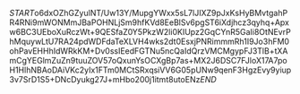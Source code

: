 $START$o6dxOZhGZyulNT/Uw13Y/MupgYWxx5sL7lJIXZ9pJxKsHyBMvtgahPR4RNi9mWONMmJBaPOHNLjSm9hfKVd8EeBlSv6pgST6iXdjhcz3qyhq+Apxw6BC3UEboXuRczWt+9QESfaZ0Y5PkzW2li0KIUpz2GqCYnR5GaIi8OtNEvrPhMquywLtU7RA24pdWDFdaTeXLVH4wks2dt0EsxjPNRimmmRh1I9Jo3hFM0ohPavEHHhIdWRkKM+Dv0ssIEedFGTNu5ncQaIdQrzVMCMgypFJ3TlB+tXAmCgYEGlmZuZn9tuuZOV57oQxunYsOCXgBp7as+MX2J6DSC7FJloX17A7poH1HlhNBAoDAiVKc2yIx1FTm0MCtSRxqsiVV6G05pUNw9qenF3HgzEvy9yiup3v7SrD1S5+DNcDyukg27J+mHbo200j1itmt8utoENz$END$